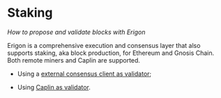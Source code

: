 # Staking

*How to propose and validate blocks with Erigon*

Erigon is a comprehensive execution and consensus layer that also supports staking, aka block production, for Ethereum and Gnosis Chain. Both remote miners and Caplin are supported.

- Using a [external consensus client as validator](advanced/bp-ext.md);

- Using [Caplin as validator](advanced/bp-caplin.md).
